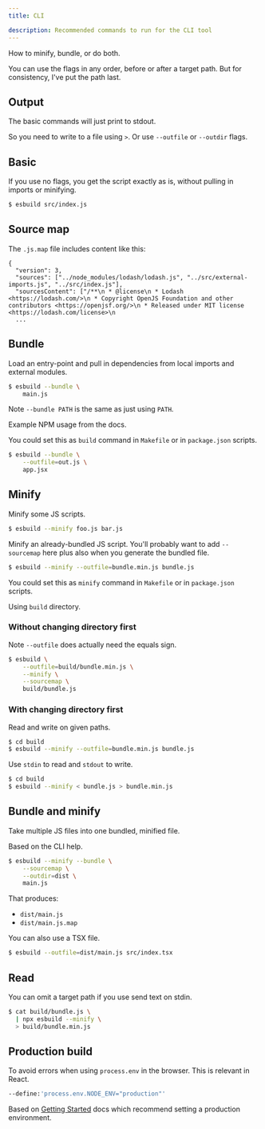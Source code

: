 ```yaml
---
title: CLI

description: Recommended commands to run for the CLI tool
---
```


How to minify, bundle, or do both.

You can use the flags in any order, before or after a target path. But for consistency, I've put the path last.


## Output

The basic commands will just print to stdout.

So you need to write to a file using `>`. Or use `--outfile` or `--outdir` flags.


## Basic

If you use no flags, you get the script exactly as is, without pulling in imports or minifying.

```sh
$ esbuild src/index.js
```


## Source map

The `.js.map` file includes content like this:

```
{
  "version": 3,
  "sources": ["../node_modules/lodash/lodash.js", "../src/external-imports.js", "../src/index.js"],
  "sourcesContent": ["/**\n * @license\n * Lodash <https://lodash.com/>\n * Copyright OpenJS Foundation and other contributors <https://openjsf.org/>\n * Released under MIT license <https://lodash.com/license>\n
  ...
```

            
## Bundle

Load an entry-point and pull in dependencies from local imports and external modules.

```sh
$ esbuild --bundle \
    main.js
```

Note `--bundle PATH` is the same as just using `PATH`. 

Example NPM usage from the docs.

You could set this as `build` command in `Makefile` or in `package.json` scripts.

```sh
$ esbuild --bundle \
    --outfile=out.js \
    app.jsx 
```



## Minify

Minify some JS scripts.

```sh
$ esbuild --minify foo.js bar.js
```

Minify an already-bundled JS script. You'll probably want to add `--sourcemap` here plus also when you generate the bundled file.

```sh
$ esbuild --minify --outfile=bundle.min.js bundle.js
```

You could set this as `minify` command in `Makefile` or in `package.json` scripts.

Using `build` directory.

### Without changing directory first

Note `--outfile` does actually need the equals sign.

```sh
$ esbuild \
    --outfile=build/bundle.min.js \
    --minify \
    --sourcemap \
    build/bundle.js 
```

### With changing directory first

Read and write on given paths.

```sh    
$ cd build
$ esbuild --minify --outfile=bundle.min.js bundle.js 
```

Use `stdin` to read and `stdout` to write.

```sh
$ cd build
$ esbuild --minify < bundle.js > bundle.min.js
```


## Bundle and minify

Take multiple JS files into one bundled, minified file.

Based on the CLI help.

```sh
$ esbuild --minify --bundle \
    --sourcemap \
    --outdir=dist \
    main.js
```

That produces:

- `dist/main.js`
- `dist/main.js.map`

You can also use a TSX file.

```sh
$ esbuild --outfile=dist/main.js src/index.tsx 
```


## Read

You can omit a target path if you use send text on stdin.

```sh
$ cat build/bundle.js \
  | npx esbuild --minify \
  > build/bundle.min.js
```


## Production build

To avoid errors when using `process.env` in the browser. This is relevant in React.

```sh
--define:'process.env.NODE_ENV="production"'
```

Based on [Getting Started](https://esbuild.github.io/getting-started/) docs which recommend setting a production environment.
